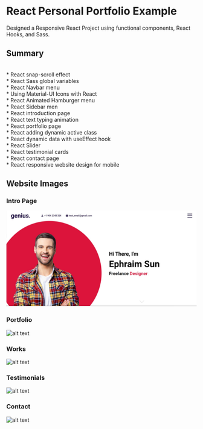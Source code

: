 # React Personal Portfolio Example

Designed a Responsive React Project using functional components, React Hooks, and Sass.

## Summary

<br />*  React snap-scroll effect
<br />*  React Sass global variables
<br />*  React Navbar menu
<br />*  Using Material-UI Icons with React
<br />*  React Animated Hamburger menu
<br />*  React Sidebar men
<br />*  React introduction page
<br />*  React text typing animation
<br />*  React portfolio page
<br />*  React adding dynamic active class
<br />*  React dynamic data with useEffect hook
<br />*  React Slider
<br />*  React testimonial cards
<br />*  React contact page
<br />*  React responsive website design for mobile

## Website Images

### Intro Page

![alt text](https://github.com/ephraim888sun/react-portfolio-website/blob/master/public/websiteImg/Intro.jpg?raw=true)

### Portfolio

![alt text](https://github.com/ephraim888sun/react-portfolio-website/public/websiteImg/Portfolio.jpg?raw=true)

### Works

![alt text](https://github.com/ephraim888sun/react-portfolio-website/public/websiteImg/Works.jpg?raw=true)

### Testimonials

![alt text](https://github.com/ephraim888sun/react-portfolio-website/public/websiteImg/Testimonials.jpg?raw=true)

### Contact

![alt text](https://github.com/ephraim888sun/react-portfolio-website/public/websiteImg/Contact.jpg?raw=true)




